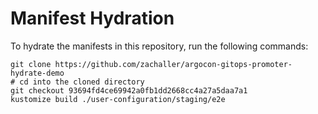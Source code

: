 # Manifest Hydration

To hydrate the manifests in this repository, run the following commands:

```shell
git clone https://github.com/zachaller/argocon-gitops-promoter-hydrate-demo
# cd into the cloned directory
git checkout 93694fd4ce69942a0fb1dd2668cc4a27a5daa7a1
kustomize build ./user-configuration/staging/e2e
```

